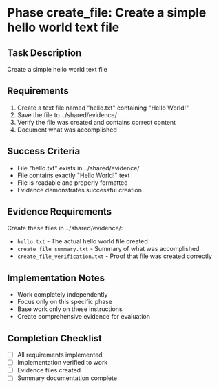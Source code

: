 # Phase create_file: Create a simple hello world text file

## Task Description
Create a simple hello world text file

## Requirements
1. Create a text file named "hello.txt" containing "Hello World!"
2. Save the file to ../shared/evidence/
3. Verify the file was created and contains correct content
4. Document what was accomplished

## Success Criteria
- File "hello.txt" exists in ../shared/evidence/
- File contains exactly "Hello World!" text
- File is readable and properly formatted
- Evidence demonstrates successful creation

## Evidence Requirements
Create these files in ../shared/evidence/:
- `hello.txt` - The actual hello world file created
- `create_file_summary.txt` - Summary of what was accomplished
- `create_file_verification.txt` - Proof that file was created correctly

## Implementation Notes
- Work completely independently
- Focus only on this specific phase
- Base work only on these instructions
- Create comprehensive evidence for evaluation

## Completion Checklist
- [ ] All requirements implemented
- [ ] Implementation verified to work
- [ ] Evidence files created
- [ ] Summary documentation complete
